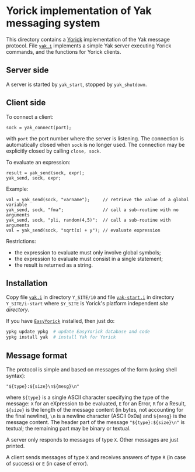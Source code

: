 # Yorick implementation of Yak messaging system

This directory contains a [Yorick](https://github.com/LLNL/yorick) implementation of the Yak
message protocol. File [`yak.i`](./yak.i) implements a simple Yak server executing Yorick
commands, and the functions for Yorick clients.

## Server side

A server is started by `yak_start`, stopped by `yak_shutdown`.


## Client side

To connect a client:

    sock = yak_connect(port);

with `port` the port number where the server is listening. The connection is automatically
closed when `sock` is no longer used. The connection may be explicitly closed by calling
`close, sock`.

To evaluate an expression:

    result = yak_send(sock, expr);
    yak_send, sock, expr;

Example:

    val = yak_send(sock, "varname");     // retrieve the value of a global variable
    yak_send, sock, "fma";               // call a sub-routine with no arguments
    yak_send, sock, "pli, random(4,5)";  // call a sub-routine with arguments
    val = yak_send(sock, "sqrt(x) + y"); // evaluate expression

Restrictions:

- the expression to evaluate must only involve global symbols;
- the expression to evaluate must consist in a single statement;
- the result is returned as a string.


## Installation

Copy file [`yak.i`](./yak.i) in directory `Y_SITE/i0` and file
[`yak-start.i`](./yak-start.i) in directory `Y_SITE/i-start` where `$Y_SITE` is Yorick's
platform independent *site directory*.

If you have [`EasyYorick`](https://github.com/emmt/EasyYorick) installed, then just do:

``` sh
ypkg update ypkg  # update EasyYorick database and code
ypkg install yak  # install Yak for Yorick
```


## Message format

The protocol is simple and based on messages of the form (using shell syntax):

    "${type}:${size}\n${mesg}\n"

where `${type}` is a single ASCII character specifying the type of the message: `X` for an
eXpression to be evaluated, `E` for an Error, `R` for a Result, `${size}` is the length of
the message content (in bytes, not accounting for the final newline), `\n` is a newline
character (ASCII 0x0a) and `${mesg}` is the message content. The header part of the message
`"${type}:${size}\n"` is textual; the remaining part may be binary or textual.

A server only responds to messages of type `X`. Other messages are just printed.

A client sends messages of type `X` and receives answers of type `R` (in case of success) or
`E` (in case of error).
